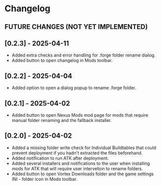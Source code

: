 # Changelog

FUTURE CHANGES (NOT YET IMPLEMENTED)
- 

## [0.2.3] - 2025-04-11
- Added extra checks and error handling for .forge folder rename dialog.
- Added button to open changelog in Mods toolbar.

## [0.2.2] - 2025-04-04
- Added option to open a dialog popup to rename .forge folder.

## [0.2.1] - 2025-04-02
- Added button to open Nexus Mods mod page for mods that require manual folder renaming and the fallback installer.

## [0.2.0] - 2025-04-02
- Added a missing folder write check for Individual Buildtables that could prevent deployment if you hadn't extracted the files beforehand.
- Added notification to run ATK after deployment.
- Added several installers and notifications to the user when installing mods for ATK that will require user intervetion to rename folders.
- Added button to open Vortex Downloads folder and the game settings INI - folder icon in Mods toolbar.